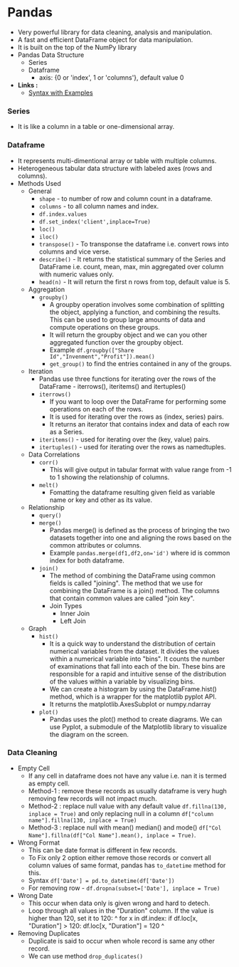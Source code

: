 # Pandas
-  Very powerful library for data cleaning, analysis and manipulation.
-  A fast and efficient DataFrame object for data manipulation.
-  It is built on the top of the NumPy library
-  Pandas Data Structure
   -  Series
   -  Dataframe
      -  axis: {0 or 'index', 1 or 'columns'}, default value 0
-  **Links :**
   -  [Syntax with Examples](pandas_example.md)

### Series
-  It is like a column in a table or one-dimensional array.

### Dataframe
-  It represents multi-dimentional array or table with multiple columns.
-  Heterogeneous tabular data structure with labeled axes (rows and columns).
-  Methods Used
   -  General
      -  `shape` - to number of row and column count in a dataframe.
      -  `columns` - to all column names and index.
      -  `df.index.values`
      -  `df.set_index('client',inplace=True)`
      -  `loc()`
      -  `iloc()`
      -  `transpose()` - To transponse the dataframe i.e. convert rows into columns and vice verse.
      -  `describe()` - It returns the statistical summary of the Series and DataFrame i.e. count, mean, max, min aggregated over column with numeric values only.
      -  `head(n)` - It will return the first n rows from top, default value is 5.
   -  Aggregation
      -  `groupby()`
         -  A groupby operation involves some combination of splitting the object, applying a function, and combining the results. This can be used to group large amounts of data and compute operations on these groups.
         -  It will return the groupby object and we can you other aggregated function over the groupby object.
         -  Example `df.groupby(["Share Id","Invenment","Profit"]).mean()`
         -  `get_group()` to find the entries contained in any of the groups.
   -  Iteration
      -  Pandas use three functions for iterating over the rows of the DataFrame - iterrows(), iteritems() and itertuples()
      -  `iterrows()`
         -  If you want to loop over the DataFrame for performing some operations on each of the rows.
         -  It is used for iterating over the rows as (index, series) pairs.
         -  It returns an iterator that contains index and data of each row as a Series.
      -  `iteritems()` - used for iterating over the (key, value) pairs.
      -  `itertuples()` - used for iterating over the rows as namedtuples.
   -  Data Correlations
      -  `corr()`
         -  This will give output in tabular format with value range from -1 to 1 showing the relationship of columns.
      -  `melt()`
         -  Fomatting the dataframe resulting given field as variable name or key and other as its value.
   -  Relationship
      -  `query()`
      -  `merge()`
         -  Pandas merge() is defined as the process of bringing the two datasets together into one and aligning the rows based on the common attributes or columns.
         -  Example `pandas.merge(df1,df2,on='id')` where id is common index for both dataframe.
      -  `join()`
         -  The method of combining the DataFrame using common fields is called "joining". The method that we use for combining the DataFrame is a join() method. The columns that contain common values are called "join key".
         -  Join Types
            -  Inner Join
            -  Left Join
   -  Graph
      -  `hist()`
         -  It is a quick way to understand the distribution of certain numerical variables from the dataset. It divides the values within a numerical variable into "bins". It counts the number of examinations that fall into each of the bin. These bins are responsible for a rapid and intuitive sense of the distribution of the values within a variable by visualizing bins.
         -  We can create a histogram by using the DataFrame.hist() method, which is a wrapper for the matplotlib pyplot API.
         -  It returns the matplotlib.AxesSubplot or numpy.ndarray
      -  `plot()`
         -  Pandas uses the plot() method to create diagrams. We can use Pyplot, a submodule of the Matplotlib library to visualize the diagram on the screen.
         

### Data Cleaning
-  Empty Cell
   -  If any cell in dataframe does not have any value i.e. nan it is termed as empty cell.
   -  Method-1 : remove these records as usually dataframe is very hugh removing few records will not impact much.
   -  Method-2 : replace null value with any default value `df.fillna(130, inplace = True)` and only replacing null in a column `df["column name"].fillna(130, inplace = True)`
   -  Method-3 : replace null with mean() median() and mode() `df["Col Name"].fillna(df["Col Name"].mean(), inplace = True)`.
-  Wrong Format
   -  This can be date format is different in few records.
   -  To Fix only 2 option either remove those records or convert all column values of same format, pandas has `to_datetime` method for this.
   -  Syntax `df['Date'] = pd.to_datetime(df['Date'])`
   -  For removing row - `df.dropna(subset=['Date'], inplace = True)`
-  Wrong Date
   -  This occur when data only is given wrong and hard to detech.
   -  Loop through all values in the "Duration" column. If the value is higher than 120, set it to 120:
^
    for x in df.index:
        if df.loc[x, "Duration"] > 120:
        df.loc[x, "Duration"] = 120
^
-  Removing Duplicates
   -  Duplicate is said to occur when whole record is same any other record.
   -  We can use method `drop_duplicates()`
